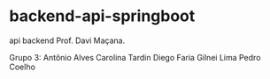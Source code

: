 # backend-api-springboot
api backend
Prof. Davi Maçana.

Grupo 3:
  Antônio Alves
  Carolina Tardin
  Diego Faria
  Gilnei Lima
  Pedro Coelho
 
